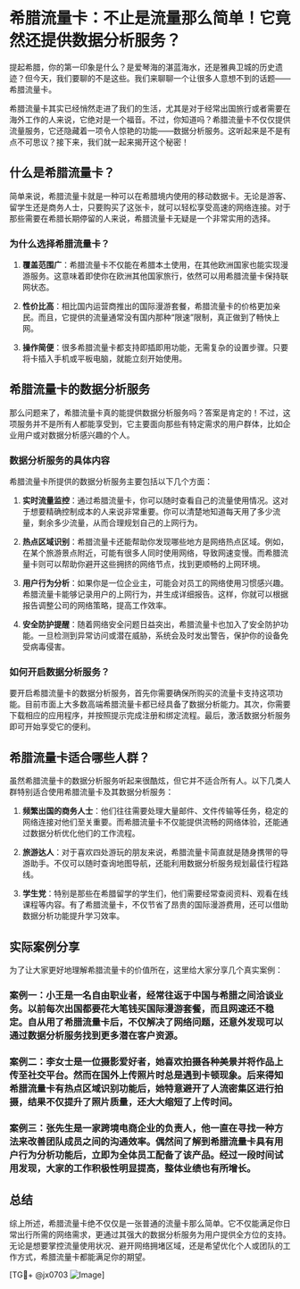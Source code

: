 # 希腊流量卡：不止是流量那么简单！它竟然还提供数据分析服务？

提起希腊，你的第一印象是什么？是爱琴海的湛蓝海水，还是雅典卫城的历史遗迹？但今天，我们要聊的不是这些。我们来聊聊一个让很多人意想不到的话题——希腊流量卡。

希腊流量卡其实已经悄然走进了我们的生活，尤其是对于经常出国旅行或者需要在海外工作的人来说，它绝对是一个福音。不过，你知道吗？希腊流量卡不仅仅提供流量服务，它还隐藏着一项令人惊艳的功能——数据分析服务。这听起来是不是有点不可思议？接下来，我们就一起来揭开这个秘密！

## 什么是希腊流量卡？

简单来说，希腊流量卡就是一种可以在希腊境内使用的移动数据卡。无论是游客、留学生还是商务人士，只要购买了这张卡，就可以轻松享受高速的网络连接。对于那些需要在希腊长期停留的人来说，希腊流量卡无疑是一个非常实用的选择。

### 为什么选择希腊流量卡？

1. **覆盖范围广**：希腊流量卡不仅能在希腊本土使用，在其他欧洲国家也能实现漫游服务。这意味着即使你在欧洲其他国家旅行，依然可以用希腊流量卡保持联网状态。
   
2. **性价比高**：相比国内运营商推出的国际漫游套餐，希腊流量卡的价格更加亲民。而且，它提供的流量通常没有国内那种“限速”限制，真正做到了畅快上网。

3. **操作简便**：很多希腊流量卡都支持即插即用功能，无需复杂的设置步骤。只要将卡插入手机或平板电脑，就能立刻开始使用。

## 希腊流量卡的数据分析服务

那么问题来了，希腊流量卡真的能提供数据分析服务吗？答案是肯定的！不过，这项服务并不是所有人都能享受到，它主要面向那些有特定需求的用户群体，比如企业用户或对数据分析感兴趣的个人。

### 数据分析服务的具体内容

希腊流量卡所提供的数据分析服务主要包括以下几个方面：

1. **实时流量监控**：通过希腊流量卡，你可以随时查看自己的流量使用情况。这对于想要精确控制成本的人来说非常重要。你可以清楚地知道每天用了多少流量，剩余多少流量，从而合理规划自己的上网行为。

2. **热点区域识别**：希腊流量卡还能帮助你发现哪些地方是网络热点区域。例如，在某个旅游景点附近，可能有很多人同时使用网络，导致网速变慢。而希腊流量卡则可以帮助你避开这些拥挤的网络节点，找到更顺畅的上网环境。

3. **用户行为分析**：如果你是一位企业主，可能会对员工的网络使用习惯感兴趣。希腊流量卡能够记录用户的上网行为，并生成详细报告。这样，你就可以根据报告调整公司的网络策略，提高工作效率。

4. **安全防护提醒**：随着网络安全问题日益突出，希腊流量卡也加入了安全防护功能。一旦检测到异常访问或潜在威胁，系统会及时发出警告，保护你的设备免受病毒侵害。

### 如何开启数据分析服务？

要开启希腊流量卡的数据分析服务，首先你需要确保所购买的流量卡支持这项功能。目前市面上大多数高端希腊流量卡都已经具备了数据分析能力。其次，你需要下载相应的应用程序，并按照提示完成注册和绑定流程。最后，激活数据分析服务即可开始享受它的便利。

## 希腊流量卡适合哪些人群？

虽然希腊流量卡的数据分析服务听起来很酷炫，但它并不适合所有人。以下几类人群特别适合使用希腊流量卡及其数据分析服务：

1. **频繁出国的商务人士**：他们往往需要处理大量邮件、文件传输等任务，稳定的网络连接对他们至关重要。而希腊流量卡不仅能提供流畅的网络体验，还能通过数据分析优化他们的工作流程。

2. **旅游达人**：对于喜欢四处游玩的朋友来说，希腊流量卡简直就是随身携带的导游助手。不仅可以随时查询地图导航，还能利用数据分析服务规划最佳行程路线。

3. **学生党**：特别是那些在希腊留学的学生们，他们需要经常查阅资料、观看在线课程等内容。有了希腊流量卡，不仅节省了昂贵的国际漫游费用，还可以借助数据分析功能提升学习效率。

## 实际案例分享

为了让大家更好地理解希腊流量卡的价值所在，这里给大家分享几个真实案例：

### 案例一：小王是一名自由职业者，经常往返于中国与希腊之间洽谈业务。以前每次出国都要花大笔钱买国际漫游套餐，而且网速还不稳定。自从用了希腊流量卡后，不仅解决了网络问题，还意外发现可以通过数据分析服务找到更多潜在客户资源。

### 案例二：李女士是一位摄影爱好者，她喜欢拍摄各种美景并将作品上传至社交平台。然而在国外上传照片时总是遇到卡顿现象。后来得知希腊流量卡有热点区域识别功能后，她特意避开了人流密集区进行拍摄，结果不仅提升了照片质量，还大大缩短了上传时间。

### 案例三：张先生是一家跨境电商企业的负责人，他一直在寻找一种方法来改善团队成员之间的沟通效率。偶然间了解到希腊流量卡具有用户行为分析功能后，立即为全体员工配备了该产品。经过一段时间试用发现，大家的工作积极性明显提高，整体业绩也有所增长。

## 总结

综上所述，希腊流量卡绝不仅仅是一张普通的流量卡那么简单。它不仅能满足你日常出行所需的网络需求，更通过其强大的数据分析服务为用户提供全方位的支持。无论是想要掌控流量使用状况、避开网络拥堵区域，还是希望优化个人或团队的工作方式，希腊流量卡都能满足你的期望。

[TG💪+ @jx0703 ![Image](https://github.com/user-attachments/assets/dbca1d08-cadb-493c-b0ec-ad6f7a83f270)]
